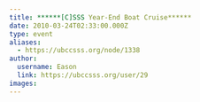 ```yaml
---
title: ******[C]SSS Year-End Boat Cruise****** 
date: 2010-03-24T02:33:00.000Z
type: event
aliases:
  - https://ubccsss.org/node/1338
author:
  username: Eason
  link: https://ubccsss.org/user/29
images:
---
```


